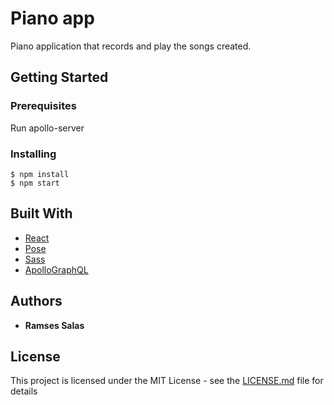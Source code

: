 # Piano app

Piano application that records and play the songs created.

## Getting Started


### Prerequisites

Run apollo-server

### Installing

```
$ npm install
$ npm start
```

## Built With

* [React](https://reactjs.org/)
* [Pose](https://popmotion.io/pose/) 
* [Sass](https://sass-lang.com/)
* [ApolloGraphQL](https://www.apollographql.com/) 

## Authors

* **Ramses Salas**

## License

This project is licensed under the MIT License - see the [LICENSE.md](LICENSE.md) file for details